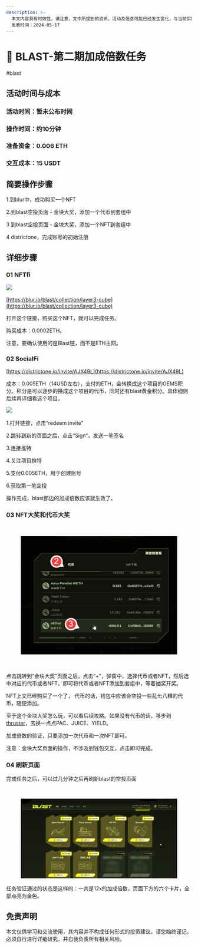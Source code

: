 ```yaml
---
description: >-
  本文内容具有时效性，请注意，文中所提到的资讯、活动及信息可能已经发生变化，与当前实际情况有所不同。我们建议您在做出任何决策之前，始终进行自主研究和验证。
  发表时间：2024-05-17
---
```


# 🥸 BLAST-第二期加成倍数任务

\#blast

## 活动时间与成本 <a href="#huo-dong-shi-jian-yu-cheng-ben" id="huo-dong-shi-jian-yu-cheng-ben"></a>

### **活动时间**：暂未公布时间

### **操作时间**：约10分钟

### **准备资金**：0.006 ETH

### **交互成本**：15 USDT

## 简要操作步骤 <a href="#jian-yao-cao-zuo-bu-zhou" id="jian-yao-cao-zuo-bu-zhou"></a>

1.到blur中，成功购买一个NFT

2.到blast空投页面 - 金块大奖，添加一个代币到套组中

3 到blast空投页面 - 金块大奖，添加一个NFT到套组中

4 districtone，完成账号的初始注册

## 详细步骤 <a href="#xiang-xi-bu-zhou" id="xiang-xi-bu-zhou"></a>

### **01 NFTfi**

![](https://airdrop.wejoinweb3.com/\~gitbook/image?url=http%3A%2F%2Fbs-image-host.oss-cn-guangzhou.aliyuncs.com%2FPasted%2520image%252020240517162029.png.jpg\&width=768\&dpr=4\&quality=100\&sign=f2077f82\&sv=1)

[https://blur.io/blast/collection/layer3-cube](https://blur.io/blast/collection/layer3-cube)

打开这个链接，购买这个NFT，就可以完成任务。

购买成本：0.0002ETH。

注意，要确认使用的是Blast链，而不是ETH主网。

### **02 SocialFi**

[https://districtone.io/invite/AJX49L](https://districtone.io/invite/AJX49L)

成本：0.005ETH（14USD左右），支付的ETH，会转换成这个项目的GEMS积分。积分是可以逐步的换成这个项目的代币，同时还有blast黄金积分。具体细则后续再详细看这个项目。

![](https://airdrop.wejoinweb3.com/\~gitbook/image?url=http%3A%2F%2Fbs-image-host.oss-cn-guangzhou.aliyuncs.com%2FPasted%2520image%252020240517160207.png.jpg\&width=768\&dpr=4\&quality=100\&sign=4e8aad86\&sv=1)

1.打开链接，点击“redeem invite”

2.跳转到新的页面之后，点击“Sign“，发送一笔签名

3.连接推特

4.关注项目推特

5.支付0.005ETH，用于创建账号

6.获取第一笔空投

操作完成，blast那边的加成倍数应该就生效了。

### **03 NFT大奖和代币大奖**

<figure><img src="https://airdrop.wejoinweb3.com/~gitbook/image?url=http%3A%2F%2Fbs-image-host.oss-cn-guangzhou.aliyuncs.com%2FPasted%2520image%252020240517160628.png.jpg&#x26;width=768&#x26;dpr=4&#x26;quality=100&#x26;sign=2963de93&#x26;sv=1" alt=""><figcaption></figcaption></figure>

<figure><img src="../.gitbook/assets/image (52) (1).png" alt=""><figcaption></figcaption></figure>

<figure><img src="https://airdrop.wejoinweb3.com/~gitbook/image?url=http%3A%2F%2Fbs-image-host.oss-cn-guangzhou.aliyuncs.com%2FPasted%2520image%252020240517160704.png.jpg&#x26;width=768&#x26;dpr=4&#x26;quality=100&#x26;sign=6b86fd74&#x26;sv=1" alt=""><figcaption></figcaption></figure>

点击跳转到“金块大奖”页面之后，点击“+”，弹窗中，选择代币或者NFT，然后选中对应的代币或者NFT，即可将代币或者NFT添加到套组中，等着抽奖开奖。

NFT上文已经购买了一个了， 代币的话，钱包中应该会空投一些乱七八糟的代币，随便添加。

至于这个金块大奖怎么玩，可以看后续攻略。如果没有代币的话，移步到[thruster](https://app.thruster.finance/)，去换一点点PAC、JUICE、YIELD。

加成倍数的验证，只要添加一次代币和一次NFT即可。

注意：金块大奖页面的操作，不涉及到钱包交互，点击即可完成。

### **04 刷新页面**

完成任务之后，可以过几分钟之后再刷新blast的空投页面

<figure><img src="https://airdrop.wejoinweb3.com/~gitbook/image?url=http%3A%2F%2Fbs-image-host.oss-cn-guangzhou.aliyuncs.com%2FPasted%2520image%252020240517161846.png.jpg&#x26;width=768&#x26;dpr=4&#x26;quality=100&#x26;sign=b2971e3e&#x26;sv=1" alt=""><figcaption></figcaption></figure>

<figure><img src="../.gitbook/assets/image (54) (1).png" alt=""><figcaption></figcaption></figure>



任务验证通过的状态是这样的：一共是12x的加成倍数，页面下方的六个卡片，全部点亮为金色。

## 免责声明 <a href="#mian-ze-sheng-ming" id="mian-ze-sheng-ming"></a>

本文仅供学习和交流使用，其内容并不构成任何形式的投资建议。请您始终谨记，必须自行进行详细研究，并自我负责所有相关风险。
